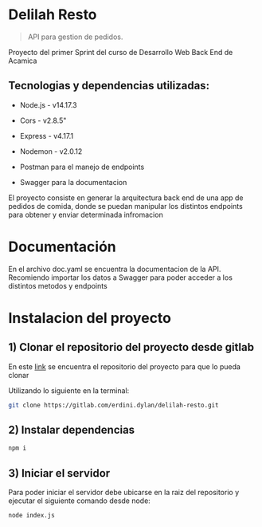 # Delilah Resto 

>API para gestion de pedidos.

Proyecto del primer Sprint del curso de Desarrollo Web Back End de Acamica

## Tecnologias y dependencias utilizadas:

- Node.js - v14.17.3

- Cors - v2.8.5"

- Express - v4.17.1

- Nodemon - v2.0.12

- Postman para el manejo de endpoints

- Swagger para la documentacion

El proyecto consiste en generar la arquitectura back end de una app de pedidos de comida, donde se puedan manipular los distintos endpoints para obtener y enviar determinada infromacion

# Documentación


En el archivo doc.yaml se encuentra la documentacion de la API. Recomiendo importar los datos a Swagger para poder acceder a los distintos metodos y endpoints

# Instalacion del proyecto

## 1) Clonar el repositorio del proyecto desde gitlab

En este [link](https://gitlab.com/erdini.dylan/delilah-resto) se encuentra el repositorio del proyecto para que lo pueda clonar

Utilizando lo siguiente en la terminal:

```bash 
git clone https://gitlab.com/erdini.dylan/delilah-resto.git

```
## 2) Instalar dependencias

```bash
npm i
```

## 3) Iniciar el servidor

Para poder iniciar el servidor debe ubicarse en la raiz del repositorio y ejecutar el siguiente comando desde node:

```bash
node index.js
```